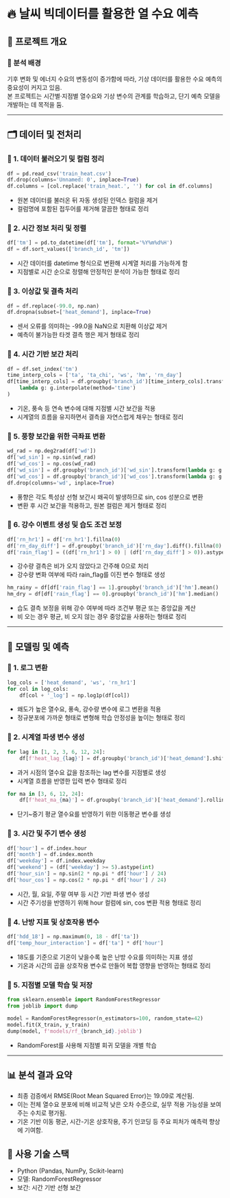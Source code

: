 # 🔥 날씨 빅데이터를 활용한 열 수요 예측

## 📌 프로젝트 개요

### 🎯 분석 배경  
기후 변화 및 에너지 수요의 변동성이 증가함에 따라, 기상 데이터를 활용한 수요 예측의 중요성이 커지고 있음.  
본 프로젝트는 시간별·지점별 열수요와 기상 변수의 관계를 학습하고, 단기 예측 모델을 개발하는 데 목적을 둠.

---

## 🗂️ 데이터 및 전처리

### 🔹 1. 데이터 불러오기 및 컬럼 정리
```python
df = pd.read_csv('train_heat.csv')
df.drop(columns='Unnamed: 0', inplace=True)
df.columns = [col.replace('train_heat.', '') for col in df.columns]
```
- 원본 데이터를 불러온 뒤 자동 생성된 인덱스 컬럼을 제거
- 컬럼명에 포함된 접두어를 제거해 깔끔한 형태로 정리

### 🔹 2. 시간 정보 처리 및 정렬
```python
df['tm'] = pd.to_datetime(df['tm'], format='%Y%m%d%H')
df = df.sort_values(['branch_id', 'tm'])
```
- 시간 데이터를 datetime 형식으로 변환해 시계열 처리를 가능하게 함
- 지점별로 시간 순으로 정렬해 안정적인 분석이 가능한 형태로 정리

### 🔹 3. 이상값 및 결측 처리
```python
df = df.replace(-99.0, np.nan)
df.dropna(subset=['heat_demand'], inplace=True)
```
- 센서 오류를 의미하는 -99.0을 NaN으로 치환해 이상값 제거
- 예측이 불가능한 타겟 결측 행은 제거 형태로 정리

### 🔹 4. 시간 기반 보간 처리
```python
df = df.set_index('tm')
time_interp_cols = ['ta', 'ta_chi', 'ws', 'hm', 'rn_day']
df[time_interp_cols] = df.groupby('branch_id')[time_interp_cols].transform(
    lambda g: g.interpolate(method='time')
)
```
- 기온, 풍속 등 연속 변수에 대해 지점별 시간 보간을 적용
- 시계열의 흐름을 유지하면서 결측을 자연스럽게 채우는 형태로 정리

### 🔹 5. 풍향 보간을 위한 극좌표 변환
```python
wd_rad = np.deg2rad(df['wd'])
df['wd_sin'] = np.sin(wd_rad)
df['wd_cos'] = np.cos(wd_rad)
df['wd_sin'] = df.groupby('branch_id')['wd_sin'].transform(lambda g: g.interpolate(method='time'))
df['wd_cos'] = df.groupby('branch_id')['wd_cos'].transform(lambda g: g.interpolate(method='time'))
df.drop(columns='wd', inplace=True)
```
- 풍향은 각도 특성상 선형 보간시 왜곡이 발생하므로 sin, cos 성분으로 변환
- 변환 후 시간 보간을 적용하고, 원본 컬럼은 제거 형태로 정리

### 🔹 6. 강수 이벤트 생성 및 습도 조건 보정
```python
df['rn_hr1'] = df['rn_hr1'].fillna(0)
df['rn_day_diff'] = df.groupby('branch_id')['rn_day'].diff().fillna(0)
df['rain_flag'] = ((df['rn_hr1'] > 0) | (df['rn_day_diff'] > 0)).astype(int)
```
- 강수량 결측은 비가 오지 않았다고 간주해 0으로 처리
- 강수량 변화 여부에 따라 rain_flag를 이진 변수 형태로 생성

```python
hm_rainy = df[df['rain_flag'] == 1].groupby('branch_id')['hm'].mean()
hm_dry = df[df['rain_flag'] == 0].groupby('branch_id')['hm'].median()
```
- 습도 결측 보정을 위해 강수 여부에 따라 조건부 평균 또는 중앙값을 계산
- 비 오는 경우 평균, 비 오지 않는 경우 중앙값을 사용하는 형태로 정리

---

## 🤖 모델링 및 예측

### 🔹 1. 로그 변환
```python
log_cols = ['heat_demand', 'ws', 'rn_hr1']
for col in log_cols:
    df[col + '_log'] = np.log1p(df[col])
```
- 왜도가 높은 열수요, 풍속, 강수량 변수에 로그 변환을 적용
- 정규분포에 가까운 형태로 변형해 학습 안정성을 높이는 형태로 정리

### 🔹 2. 시계열 파생 변수 생성
```python
for lag in [1, 2, 3, 6, 12, 24]:
    df[f'heat_lag_{lag}'] = df.groupby('branch_id')['heat_demand'].shift(lag)
```
- 과거 시점의 열수요 값을 참조하는 lag 변수를 지점별로 생성
- 시계열 흐름을 반영한 입력 변수 형태로 정리

```python
for ma in [3, 6, 12, 24]:
    df[f'heat_ma_{ma}'] = df.groupby('branch_id')['heat_demand'].rolling(ma).mean().reset_index(level=0, drop=True)
```
- 단기~중기 평균 열수요를 반영하기 위한 이동평균 변수를 생성

### 🔹 3. 시간 및 주기 변수 생성
```python
df['hour'] = df.index.hour
df['month'] = df.index.month
df['weekday'] = df.index.weekday
df['weekend'] = (df['weekday'] >= 5).astype(int)
df['hour_sin'] = np.sin(2 * np.pi * df['hour'] / 24)
df['hour_cos'] = np.cos(2 * np.pi * df['hour'] / 24)
```
- 시간, 월, 요일, 주말 여부 등 시간 기반 파생 변수 생성
- 시간 주기성을 반영하기 위해 hour 컬럼에 sin, cos 변환 적용 형태로 정리

### 🔹 4. 난방 지표 및 상호작용 변수
```python
df['hdd_18'] = np.maximum(0, 18 - df['ta'])
df['temp_hour_interaction'] = df['ta'] * df['hour']
```
- 18도를 기준으로 기온이 낮을수록 높은 난방 수요를 의미하는 지표 생성
- 기온과 시간의 곱을 상호작용 변수로 만들어 복합 영향을 반영하는 형태로 정리

### 🔹 5. 지점별 모델 학습 및 저장
```python
from sklearn.ensemble import RandomForestRegressor
from joblib import dump

model = RandomForestRegressor(n_estimators=100, random_state=42)
model.fit(X_train, y_train)
dump(model, f'models/rf_{branch_id}.joblib')
```
- RandomForest를 사용해 지점별 회귀 모델을 개별 학습

---

## 📊 분석 결과 요약

- 최종 검증에서 RMSE(Root Mean Squared Error)는 19.09로 계산됨.  
- 이는 전체 열수요 분포에 비해 비교적 낮은 오차 수준으로, 실무 적용 가능성을 보여주는 수치로 평가됨.  
- 기온 기반 이동 평균, 시간-기온 상호작용, 주기 인코딩 등 주요 피처가 예측력 향상에 기여함.

## 📂 사용 기술 스택
- Python (Pandas, NumPy, Scikit-learn)
- 모델: RandomForestRegressor
- 보간: 시간 기반 선형 보간
